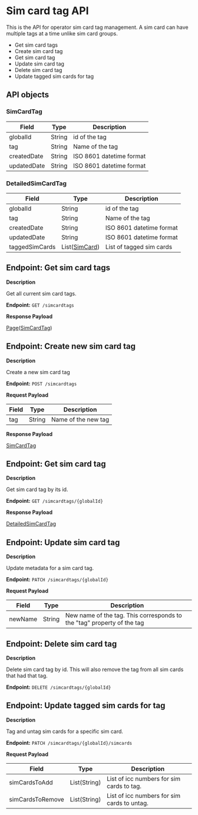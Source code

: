 # Sim card tag API
This is the API for operator sim card tag management.
A sim card can have multiple tags at a time unlike sim card groups. 

* Get sim card tags
* Create sim card tag
* Get sim card tag
* Update sim card tag
* Delete sim card tag
* Update tagged sim cards for tag

## API objects

### SimCardTag
Field        	| Type          | Description
------------ 	| ------------- | ------------
globalId 		| String        | id of the tag
tag 	        | String        | Name of the tag
createdDate 	| String        | ISO 8601 datetime format
updatedDate 	| String        | ISO 8601 datetime format

### DetailedSimCardTag
Field        	| Type                                                      | Description
------------ 	| -------------                                             | ------------
globalId 		| String                                                    | id of the tag
tag 	        | String                                                    | Name of the tag
createdDate 	| String                                                    | ISO 8601 datetime format
updatedDate 	| String                                                    | ISO 8601 datetime format
taggedSimCards 	| List([SimCard](/general-information/data-types/#simcard)) | List of tagged sim cards

## Endpoint: Get sim card tags

**Description**

Get all current sim card tags.

**Endpoint:** `GET /simcardtags`

**Response Payload**

[Page](/general-information/data-types/#page)([SimCardTag](/api/simcard-tags/#simcardtag))

## Endpoint: Create new sim card tag

**Description**

Create a new sim card tag

**Endpoint:** `POST /simcardtags`

**Request Payload**

Field        	| Type          | Description           |
------------ 	| ------------- | ------------          |
tag 		    | String        | Name of the new tag   |


**Response Payload**

[SimCardTag](/api/simcard-tags/#simcardtag)

## Endpoint: Get sim card tag

**Description**

Get sim card tag by its id.

**Endpoint:** `GET /simcardtags/{globalId}`

**Response Payload**

[DetailedSimCardTag](/api/simcard-tags/#detailedsimcardtag)

## Endpoint: Update sim card tag

**Description**

Update metadata for a sim card tag.

**Endpoint:** `PATCH /simcardtags/{globalId}`

**Request Payload**

Field        	| Type          | Description
------------ 	| ------------- | ------------
newName 		| String        | New name of the tag. This corresponds to the "tag" property of the tag


## Endpoint: Delete sim card tag

**Description**

Delete sim card tag by id. This will also remove the tag from all sim cards that had that tag.

**Endpoint:** `DELETE /simcardtags/{globalId}`

## Endpoint: Update tagged sim cards for tag

**Description**

Tag and untag sim cards for a specific sim card.

**Endpoint:** `PATCH /simcardtags/{globalId}/simcards`

**Request Payload**

Field        	    | Type          | Description
------------ 	    | ------------- | ------------
simCardsToAdd 	    | List(String)  | List of icc numbers for sim cards to tag.
simCardsToRemove    | List(String)  | List of icc numbers for sim cards to untag.
